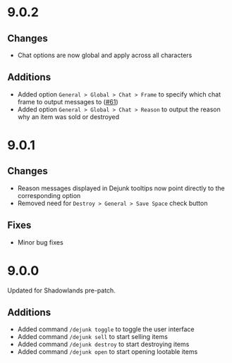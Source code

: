 # 9.0.2

## Changes

- Chat options are now global and apply across all characters

## Additions

- Added option `General > Global > Chat > Frame` to specify which chat frame to output messages to ([#61](https://github.com/moody/Dejunk/issues/61))
- Added option `General > Global > Chat > Reason` to output the reason why an item was sold or destroyed

# 9.0.1

## Changes

- Reason messages displayed in Dejunk tooltips now point directly to the corresponding option
- Removed need for `Destroy > General > Save Space` check button

## Fixes

- Minor bug fixes

# 9.0.0

Updated for Shadowlands pre-patch.

## Additions

- Added command `/dejunk toggle` to toggle the user interface
- Added command `/dejunk sell` to start selling items
- Added command `/dejunk destroy` to start destroying items
- Added command `/dejunk open` to start opening lootable items
